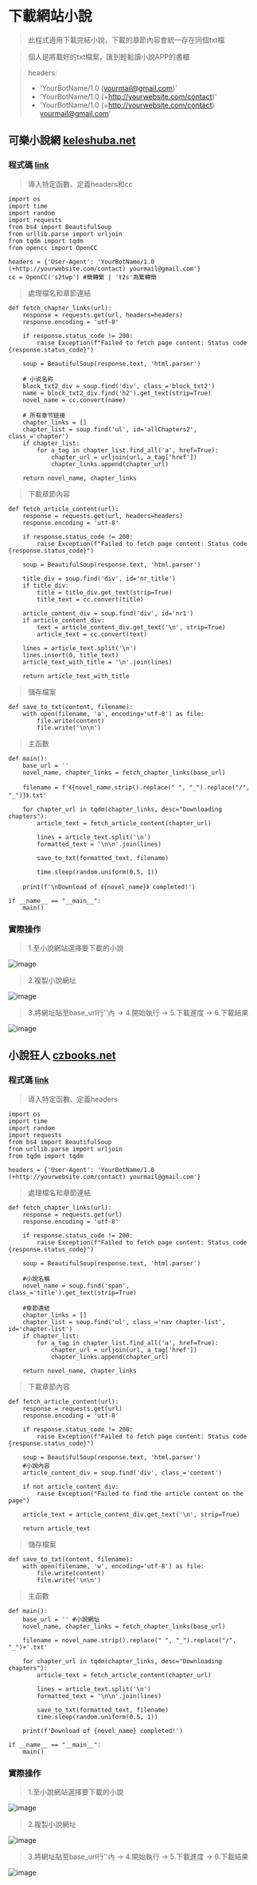 # 下載網站小說
> 此程式適用下載完結小說，下載的章節內容會統一存在同個txt檔

> 個人是將載好的txt檔案，匯到輕鬆讀小說APP的書櫃

> headers:
> - 'YourBotName/1.0 (yourmail@gmail.com)'
> - 'YourBotName/1.0 (+http://yourwebsite.com/contact)'
> - 'YourBotName/1.0 (+http://yourwebsite.com/contact) yourmail@gmail.com'

## 可樂小說網 [keleshuba.net](https://www.keleshuba.net/)
### 程式碼 [link](https://github.com/JhihHan/download_novel/blob/main/keleshuba_net.py)
> 導入特定函數、定義headers和cc
```python=
import os
import time
import random
import requests
from bs4 import BeautifulSoup
from urllib.parse import urljoin
from tqdm import tqdm
from opencc import OpenCC

headers = {'User-Agent': 'YourBotName/1.0 (+http://yourwebsite.com/contact) yourmail@gmail.com'}
cc = OpenCC('s2twp') #簡轉繁 | 't2s'為繁轉簡
```
> 處理檔名和章節連結
```python=
def fetch_chapter_links(url):
    response = requests.get(url, headers=headers)
    response.encoding = 'utf-8'

    if response.status_code != 200:
        raise Exception(f"Failed to fetch page content: Status code {response.status_code}")

    soup = BeautifulSoup(response.text, 'html.parser')

    # 小说名称
    block_txt2_div = soup.find('div', class_='block_txt2')
    name = block_txt2_div.find('h2').get_text(strip=True)
    novel_name = cc.convert(name)

    # 所有章节链接
    chapter_links = []
    chapter_list = soup.find('ul', id='allChapters2', class_='chapter')
    if chapter_list:
        for a_tag in chapter_list.find_all('a', href=True):
            chapter_url = urljoin(url, a_tag['href'])
            chapter_links.append(chapter_url)

    return novel_name, chapter_links
```
> 下載章節內容
```python=
def fetch_article_content(url):
    response = requests.get(url, headers=headers)
    response.encoding = 'utf-8'

    if response.status_code != 200:
        raise Exception(f"Failed to fetch page content: Status code {response.status_code}")

    soup = BeautifulSoup(response.text, 'html.parser')
    
    title_div = soup.find('div', id='nr_title')
    if title_div:
        title = title_div.get_text(strip=True)
        title_text = cc.convert(title)
    
    article_content_div = soup.find('div', id='nr1')
    if article_content_div:
        text = article_content_div.get_text('\n', strip=True)
        article_text = cc.convert(text)

    lines = article_text.split('\n')
    lines.insert(0, title_text)
    article_text_with_title = '\n'.join(lines)

    return article_text_with_title
```
> 儲存檔案
```python=
def save_to_txt(content, filename):
    with open(filename, 'a', encoding='utf-8') as file:
        file.write(content)
        file.write('\n\n')
```
> 主函數
```python=
def main():
    base_url = ''
    novel_name, chapter_links = fetch_chapter_links(base_url)

    filename = f'《{novel_name.strip().replace(" ", "_").replace("/", "_")}》.txt'

    for chapter_url in tqdm(chapter_links, desc="Downloading chapters"):
        article_text = fetch_article_content(chapter_url)

        lines = article_text.split('\n')
        formatted_text = '\n\n'.join(lines)

        save_to_txt(formatted_text, filename)

        time.sleep(random.uniform(0.5, 1))

    print(f'\nDownload of 《{novel_name}》 completed!')

if __name__ == "__main__":
    main()
```
### 實際操作
> 1.至小說網站選擇要下載的小說

![image](https://github.com/JhihHan/download_novel/assets/117454279/745dac0d-b933-48d2-92ba-51ba157f5d44)

> 2.複製小說網址

![image](https://github.com/JhihHan/download_novel/assets/117454279/02f285e2-7eb0-4479-a25b-94bb10dbc331)

> 3.將網址貼至base_url行''內 -> 4.開始執行 -> 5.下載進度 -> 6.下載結果

![image](https://github.com/JhihHan/download_novel/assets/117454279/46cfef09-fb76-4721-b2a6-524446f7ca10)

## 小說狂人 [czbooks.net](https://czbooks.net)
### 程式碼 [link](https://github.com/JhihHan/download_novel/blob/main/czbooks_net.py)
> 導入特定函數、定義headers
```python=
import os
import time
import random
import requests
from bs4 import BeautifulSoup
from urllib.parse import urljoin
from tqdm import tqdm

headers = {'User-Agent': 'YourBotName/1.0 (+http://yourwebsite.com/contact) yourmail@gmail.com'}
```
> 處理檔名和章節連結
```python=
def fetch_chapter_links(url):   
    response = requests.get(url)
    response.encoding = 'utf-8'

    if response.status_code != 200:
        raise Exception(f"Failed to fetch page content: Status code {response.status_code}")

    soup = BeautifulSoup(response.text, 'html.parser')

    #小說名稱    
    novel_name = soup.find('span', class_='title').get_text(strip=True)

    #章節連結
    chapter_links = []
    chapter_list = soup.find('ul', class_='nav chapter-list', id='chapter-list')
    if chapter_list:
        for a_tag in chapter_list.find_all('a', href=True):
            chapter_url = urljoin(url, a_tag['href'])
            chapter_links.append(chapter_url)
    
    return novel_name, chapter_links
```
> 下載章節內容
```python=
def fetch_article_content(url):
    response = requests.get(url)
    response.encoding = 'utf-8'

    if response.status_code != 200:
        raise Exception(f"Failed to fetch page content: Status code {response.status_code}")

    soup = BeautifulSoup(response.text, 'html.parser')
    #小說內容
    article_content_div = soup.find('div', class_='content')
    
    if not article_content_div:
        raise Exception("Failed to find the article content on the page")

    article_text = article_content_div.get_text('\n', strip=True)
    
    return article_text
```
> 儲存檔案
```python=
def save_to_txt(content, filename):
    with open(filename, 'w', encoding='utf-8') as file:
        file.write(content)
        file.write('\n\n')
```
> 主函數
```python=
def main():
    base_url = '' #小說網址
    novel_name, chapter_links = fetch_chapter_links(base_url)

    filename = novel_name.strip().replace(" ", "_").replace("/", "_")+'.txt'

    for chapter_url in tqdm(chapter_links, desc="Downloading chapters"):
        article_text = fetch_article_content(chapter_url)
        
        lines = article_text.split('\n')
        formatted_text = '\n\n'.join(lines)

        save_to_txt(formatted_text, filename)
        time.sleep(random.uniform(0.5, 1))
    
    print(f'Download of {novel_name} completed!')

if __name__ == "__main__":
    main()
```
### 實際操作
> 1.至小說網站選擇要下載的小說

![image](https://github.com/JhihHan/download_novel/assets/117454279/486b2997-d7f8-4804-ab41-29ef2a256ba3)

> 2.複製小說網址

![image](https://github.com/JhihHan/download_novel/assets/117454279/d5507306-5aa8-4f6d-a043-aa2ad6fbb290)

> 3.將網址貼至base_url行''內 -> 4.開始執行 -> 5.下載進度 -> 6.下載結果

![image](https://github.com/JhihHan/download_novel/assets/117454279/7e72e3cc-4aef-455e-8360-3d053d08c683)
